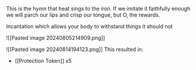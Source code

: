 This is the hymn that heat sings to the iron. If we imitate it faithfully enough we will parch our lips and crisp our tongue, but O, the rewards.

Incantation which allows your body to withstand things it should not

![[Pasted image 20240805214909.png]]

![[Pasted image 20240814194123.png]]
This resulted in:
- [[Protection Token]] x5
